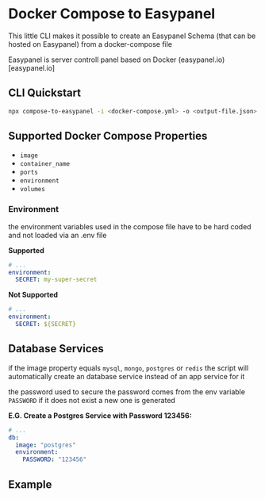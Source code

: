 # Docker Compose to Easypanel

This little CLI makes it possible to create an Easypanel Schema (that can be hosted on Easypanel) from a docker-compose file

Easypanel is server controll panel based on Docker (easypanel.io)[easypanel.io]

## CLI Quickstart

```sh
npx compose-to-easypanel -i <docker-compose.yml> -o <output-file.json>
```

## Supported Docker Compose Properties

- `image`
- `container_name`
- `ports`
- `environment`
- `volumes`

### Environment

the environment variables used in the compose file have to be hard coded and not loaded via an .env file

**Supported**

```yml
# ...
environment:
  SECRET: my-super-secret
```

**Not Supported**

```yml
# ...
environment:
  SECRET: ${SECRET}
```

## Database Services

if the image property equals `mysql`, `mongo`, `postgres` or `redis` the script will automatically create an database service instead of an app service for it

the password used to secure the password comes from the env variable `PASSWORD` if it does not exist a new one is generated

**E.G. Create a Postgres Service with Password 123456:**

```yml
# ...
db:
  image: "postgres"
  environment:
    PASSWORD: "123456"
```

## Example
